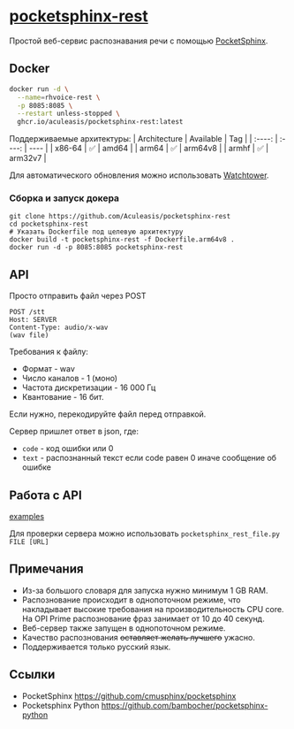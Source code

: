 [pocketsphinx-rest](https://github.com/Aculeasis/pocketsphinx-rest)
============

Простой веб-сервис распознавания речи с помощью [PocketSphinx](https://github.com/cmusphinx/pocketsphinx).

## Docker
```bash
docker run -d \
  --name=rhvoice-rest \
  -p 8085:8085 \
  --restart unless-stopped \
  ghcr.io/aculeasis/pocketsphinx-rest:latest
```
Поддерживаемые архитектуры:
| Architecture | Available | Tag |
| :----: | :----: | ---- |
| x86-64 | ✅ | amd64 |
| arm64 | ✅ | arm64v8 |
| armhf | ✅ | arm32v7 |

Для автоматического обновления можно использовать [Watchtower](https://github.com/containrrr/watchtower).

### Сборка и запуск докера
```
git clone https://github.com/Aculeasis/pocketsphinx-rest
cd pocketsphinx-rest
# Указать Dockerfile под целевую архитектуру
docker build -t pocketsphinx-rest -f Dockerfile.arm64v8 .
docker run -d -p 8085:8085 pocketsphinx-rest
```

## API
Просто отправить файл через POST

    POST /stt
    Host: SERVER
    Content-Type: audio/x-wav 
    (wav file)

Требования к файлу:
- Формат - wav
- Число каналов  - 1 (моно)
- Частота дискретизации  - 16 000 Гц
- Квантование - 16 бит.

Если нужно, перекодируйте файл перед отправкой.

Сервер пришлет ответ в json, где:
- `code` - код ошибки или 0
- `text` - распознанный текст если code равен 0 иначе сообщение об ошибке

## Работа с API
[examples](https://github.com/Aculeasis/pocketsphinx-rest/tree/master/example)

Для проверки сервера можно использовать `pocketsphinx_rest_file.py FILE [URL]`

## Примечания
- Из-за большого словаря для запуска нужно минимум 1 GB RAM.
- Распознование происходит в однопоточном режиме, что накладывает высокие требования на производительность CPU core. На OPI Prime распознование фраз занимает от 10 до 40 секунд.
- Веб-сервер также запущен в однопоточном режиме.
- Качество распознования ~~оставляет желать лучшего~~ ужасно.
- Поддерживается только русский язык.

## Ссылки
- PocketSphinx https://github.com/cmusphinx/pocketsphinx
- Pocketsphinx Python https://github.com/bambocher/pocketsphinx-python
